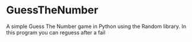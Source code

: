 # GuessTheNumber
A simple Guess The Number game in Python using the Random library.
In this program you can reguess after a fail
